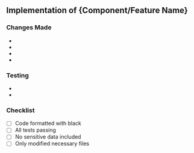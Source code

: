 ## Implementation of {Component/Feature Name}

<!-- Briefly describe what this MR implements -->

### Changes Made
<!-- List the specific changes and implementations made -->
- 
- 
- 
- 

### Testing
<!-- Describe what testing has been done -->
- 
- 

### Checklist
- [ ] Code formatted with black
- [ ] All tests passing
- [ ] No sensitive data included
- [ ] Only modified necessary files 